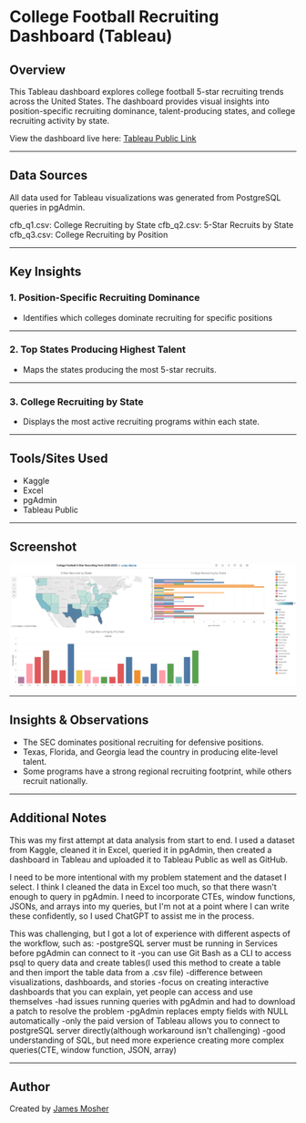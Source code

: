 # College Football Recruiting Dashboard (Tableau)

## Overview
This Tableau dashboard explores college football 5-star recruiting trends across the United States. The dashboard provides visual insights into position-specific recruiting dominance, talent-producing states, and college recruiting activity by state.

View the dashboard live here: [Tableau Public Link](https://public.tableau.com/app/profile/james.mosher/viz/cfb_project/recruiting_dashboard)

---

## Data Sources

All data used for Tableau visualizations was generated from PostgreSQL queries in pgAdmin.

cfb_q1.csv: College Recruiting by State
cfb_q2.csv: 5-Star Recruits by State
cfb_q3.csv: College Recruiting by Position

---

## Key Insights

### 1. Position-Specific Recruiting Dominance
- Identifies which colleges dominate recruiting for specific positions

---

### 2. Top States Producing Highest Talent
- Maps the states producing the most 5-star recruits.

---

### 3. College Recruiting by State
- Displays the most active recruiting programs within each state.

---

## Tools/Sites Used
- Kaggle
- Excel
- pgAdmin
- Tableau Public

---

## Screenshot
![CFB Recruiting Dashboard Preview](cfb_dashboard_tableau.png)

---

## Insights & Observations
- The SEC dominates positional recruiting for defensive positions.
- Texas, Florida, and Georgia lead the country in producing elite-level talent.
- Some programs have a strong regional recruiting footprint, while others recruit nationally.

---

## Additional Notes

This was my first attempt at data analysis from start to end. I used a dataset from Kaggle, cleaned it in Excel, queried it in pgAdmin, then created a dashboard in Tableau and uploaded it to Tableau Public as well as GitHub.

I need to be more intentional with my problem statement and the dataset I select. I think I cleaned the data in Excel too much, so that there wasn't enough to query in pgAdmin. I need to incorporate CTEs, window functions, JSONs, and arrays into my queries, but I'm not at a point where I can write these confidently, so I used ChatGPT to assist me in the process.

This was challenging, but I got a lot of experience with different aspects of the workflow, such as:
-postgreSQL server must be running in Services before pgAdmin can connect to it
-you can use Git Bash as a CLI to access psql to query data and create tables(I used this method to create a table and then import the table data from a .csv file)
-difference between visualizations, dashboards, and stories
-focus on creating interactive dashboards that you can explain, yet people can access and use themselves
-had issues running queries with pgAdmin and had to download a patch to resolve the problem
-pgAdmin replaces empty fields with NULL automatically
-only the paid version of Tableau allows you to connect to postgreSQL server directly(although workaround isn't challenging)
-good understanding of SQL, but need more experience creating more complex queries(CTE, window function, JSON, array)

---

## Author
Created by [James Mosher](https://www.linkedin.com/)

